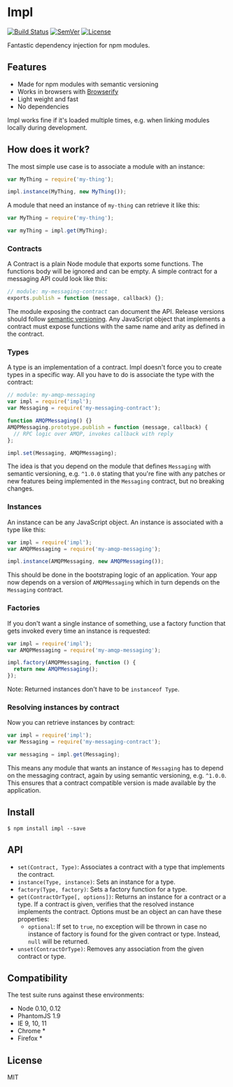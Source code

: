 # Impl

[![Build Status]](https://travis-ci.org/mantoni/impl.js)
[![SemVer]](http://semver.org)
[![License]](https://github.com/mantoni/impl.js/blob/master/LICENSE)

Fantastic dependency injection for npm modules.

## Features

- Made for npm modules with semantic versioning
- Works in browsers with [Browserify][]
- Light weight and fast
- No dependencies

Impl works fine if it's loaded multiple times, e.g. when linking modules
locally during development.

## How does it work?

The most simple use case is to associate a module with an instance:

```js
var MyThing = require('my-thing');

impl.instance(MyThing, new MyThing());
```

A module that need an instance of `my-thing` can retrieve it like this:

```js
var MyThing = require('my-thing');

var myThing = impl.get(MyThing);
```

### Contracts

A Contract is a plain Node module that exports some functions. The functions
body will be ignored and can be empty. A simple contract for a messaging API
could look like this:

```js
// module: my-messaging-contract
exports.publish = function (message, callback) {};
```

The module exposing the contract can document the API. Release versions should
follow [semantic versioning](http://semver.org). Any JavaScript object that
implements a contract must expose functions with the same name and arity as
defined in the contract.

### Types

A type is an implementation of a contract. Impl doesn't force you to create
types in a specific way. All you have to do is associate the type with the
contract:

```js
// module: my-amqp-messaging
var impl = require('impl');
var Messaging = require('my-messaging-contract');

function AMQPMessaging() {}
AMQPMessaging.prototype.publish = function (message, callback) {
  // RPC logic over AMQP, invokes callback with reply
};

impl.set(Messaging, AMQPMessaging);
```

The idea is that you depend on the module that defines `Messaging` with
semantic versioning, e.g. `^1.0.0` stating that you're fine with any patches or
new features being implemented in the `Messaging` contract, but no breaking
changes.

### Instances

An instance can be any JavaScript object. An instance is associated with a type
like this:

```js
var impl = require('impl');
var AMQPMessaging = require('my-amqp-messaging');

impl.instance(AMQPMessaging, new AMQPMessaging());
```

This should be done in the bootstraping logic of an application. Your app now
depends on a version of `AMQPMessaging` which in turn depends on the
`Messaging` contract.

### Factories

If you don't want a single instance of something, use a factory function that
gets invoked every time an instance is requested:

```js
var impl = require('impl');
var AMQPMessaging = require('my-amqp-messaging');

impl.factory(AMQPMessaging, function () {
  return new AMQPMessaging();
});
```

Note: Returned instances don't have to be `instanceof Type`.

### Resolving instances by contract

Now you can retrieve instances by contract:

```js
var impl = require('impl');
var Messaging = require('my-messaging-contract');

var messaging = impl.get(Messaging);
```

This means any module that wants an instance of `Messaging` has to depend on
the messaging contract, again by using semantic versioning, e.g. `^1.0.0`. This
ensures that a contract compatible version is made available by the
application.

## Install

    $ npm install impl --save

## API

- `set(Contract, Type)`: Associates a contract with a type that implements the
  contract.
- `instance(Type, instance)`: Sets an instance for a type.
- `factory(Type, factory)`: Sets a factory function for a type.
- `get(ContractOrType[, options])`: Returns an instance for a contract or a
  type. If a contract is given, verifies that the resolved instance implements
  the contract. Options must be an object an can have these properties:
    - `optional`: If set to `true`, no exception will be thrown in case no
      instance of factory is found for the given contract or type. Instead,
      `null` will be returned.
- `unset(ContractOrType)`: Removes any association from the given contract or
  type.

## Compatibility

The test suite runs against these environments:

- Node 0.10, 0.12
- PhantomJS 1.9
- IE 9, 10, 11
- Chrome *
- Firefox *

## License

MIT

[Build Status]: http://img.shields.io/travis/mantoni/impl.js.svg
[SemVer]: http://img.shields.io/:semver-%E2%9C%93-brightgreen.svg
[License]: http://img.shields.io/npm/l/impl.svg
[Browserify]: http://browserify.org
